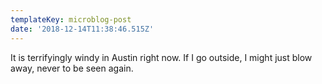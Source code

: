 ```yaml
---
templateKey: microblog-post
date: '2018-12-14T11:38:46.515Z'
---
```


It is terrifyingly windy in Austin right now. If I go outside, I might just blow away, never to be seen again.

